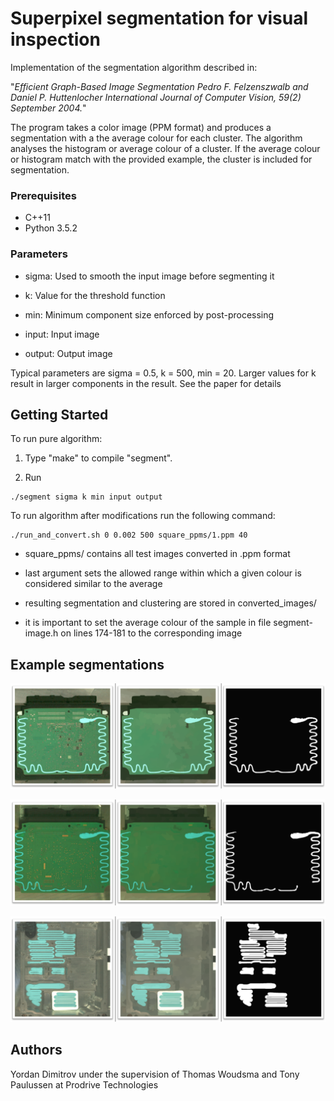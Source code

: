 # Superpixel segmentation for visual inspection
Implementation of the segmentation algorithm described in:

"*Efficient Graph-Based Image Segmentation
Pedro F. Felzenszwalb and Daniel P. Huttenlocher
International Journal of Computer Vision, 59(2) September 2004.*"

The program takes a color image (PPM format) and produces a segmentation with a the average colour for each cluster. The algorithm analyses the histogram or average colour of a cluster. If the average colour or histogram match with the provided example, the cluster is included for segmentation.

### Prerequisites
- C++11
- Python 3.5.2

### Parameters

- sigma: Used to smooth the input image before segmenting it

- k: Value for the threshold function

- min: Minimum component size enforced by post-processing

- input: Input image

- output: Output image

Typical parameters are sigma = 0.5, k = 500, min = 20.
Larger values for k result in larger components in the result. See the paper for details

## Getting Started
To run pure algorithm:

1) Type "make" to compile "segment".

2) Run 
```
./segment sigma k min input output
```

To run algorithm after modifications run the following command:
```
./run_and_convert.sh 0 0.002 500 square_ppms/1.ppm 40
```
- square_ppms/ contains all test images converted in .ppm format

- last argument sets the allowed range within which a given colour is considered similar to the average



- resulting segmentation and clustering are stored in converted_images/

- it is important to set the average colour of the sample in file segment-image.h on lines 174-181 to the corresponding image
## Example segmentations

![example1](https://github.com/ydimitrov/superpixel_segmentation/blob/master/examples/example1.png?raw=true)

![example2](https://github.com/ydimitrov/superpixel_segmentation/blob/master/examples/example2.png?raw=true)

![example3](https://github.com/ydimitrov/superpixel_segmentation/blob/master/examples/example3.png?raw=true)

## Authors
Yordan Dimitrov under the supervision of Thomas Woudsma and Tony Paulussen at Prodrive Technologies
